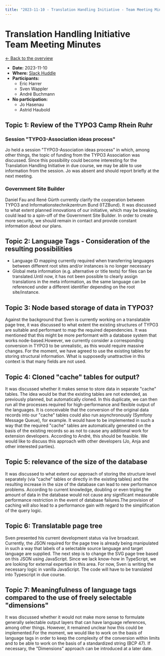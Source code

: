```yaml
---
title: "2023-11-10 - Translation Handling Initiative - Team Meeting Minutes"
---
```


# Translation Handling Initiative<br>Team Meeting Minutes

[← Back to the overview](https://notes.typo3.org/s/f3ae8fZSD)

- **Date:** 2023-11-10<br>
- **Where:** [Slack Huddle](https://app.slack.com/huddle/T024TUMLZ/C05D7UF1L8M)
- **Participants:**
  - Eric Harrer
  - Sven Wappler
  - André Buchmann
- **No participation:**
  - Jo Hasenau
  - Astrid Haubold

## Topic 1: Review of the TYPO3 Camp Rhein Ruhr

### Session "TYPO3-Association ideas process"
Jo held a session "TYPO3-Association ideas process" in which, among other things, the topic of funding from the TYPO3 Association was discussed.
Since this possibility could become interesting for the Translation Handling Initiative in due course, we may be able to use information from the session. Jo was absent and should report briefly at the next meeting.

### Government Site Builder

Daniel Fau and René Gürth currently clarify the cooperation between TYPO3 and Informationstechnikzentrum Bund (ITZBund). It was discussed to what extent planned innovations of our initiative, which may be breaking, could lead to a spin-off of the Government Site Builder. In order to create more security, we should remain in contact and provide constant information about our plans.

## Topic 2: Language Tags - Consideration of the resulting possibilities

- Language ID mapping currently required when transferring languages between different root sites and/or instances is no longer necessary
- Global meta information (e.g. alternative or title texts) for files can be translated.Until now, it has not been possible to clearly assign translations in the meta information, as the same language can be referenced under a different identifier depending on the root site/instance.

## Topic 3: Node based storage of data in TYPO3?

Against the background that Sven is currently working on a translatable page tree, it was discussed to what extent the existing structures of TYPO3 are suitable and performant to map the required dependencies. It was mentioned that this might be more performant with a database system that works node-based.However, we currently consider a corresponding conversion in TYPO3 to be unrealistic, as this would require massive changes. For the moment, we have agreed to use the existing tables for storing structural information. What is supposedly unattractive in this context is that many fields are not used.

## Topic 4: Cloned "cache" tables for output?

It was discussed whether it makes sense to store data in separate "cache" tables. The idea would be that the existing tables are not extended, as previously planned, but automatically cloned. In this duplicate, we can then run all the processes required for high-performance and flexible output of the languages. It is conceivable that the conversion of the original data records into our "cache" tables could also run asynchronously (Symfony Message Queue), for example. It would have to be implemented in such a way that the required "cache" tables are automatically generated on the basis of the existing records so as not to cause any additional work for extension developers. According to André, this should be feasible. We would like to discuss this approach with other developers (Jo, Anja and other interested parties).

## Topic 5: relevance of the size of the database

It was discussed to what extent our approach of storing the structure level separately (via "cache" tables or directly in the existing tables) and the resulting increase in the size of the database can lead to new performance problems. According to current knowledge, doubling or even tripling the amount of data in the database would not cause any significant measurable performance restriction in the event of database failures.The provision of caching will also lead to a performance gain with regard to the simplification of the query logic.

## Topic 6: Translatable page tree

Sven presented his current development status via live broadcast. Currently, the JSON required for the page tree is already being manipulated in such a way that labels of a selectable source language and target language are supplied. The next step is to change the SVG page tree based on this JSON using JavaScript. Since we lack know-how in TypeScript, we are looking for external expertise in this area. For now, Sven is writing the necessary logic in vanilla JavaScript. The code will have to be translated into Typescript in due course.

## Topic 7: Meaningfulness of language tags compared to the use of freely selectable "dimensions"

It was discussed whether it would not make more sense to formulate generally selectable output layers that can have language references, among other things. However, it remained unclear how this could be implemented.For the moment, we would like to work on the basis of language tags in order to keep the complexity of the conversion within limits and to be able to work on the basis of a standardized string (BCP 47). If necessary, the "Dimensions" approach can be introduced at a later date.